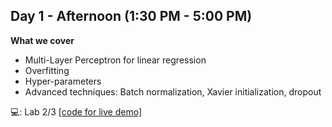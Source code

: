 ## Day 1 - Afternoon (1:30 PM - 5:00 PM)

**What we cover**
* Multi-Layer Perceptron for linear regression
* Overfitting
* Hyper-parameters
* Advanced techniques: Batch normalization, Xavier initialization, dropout

:computer:: Lab 2/3 [[code for live demo]](https://github.com/isaacyeSN/SS2021/blob/main/Day1PM/SS21_lab2.ipynb)
